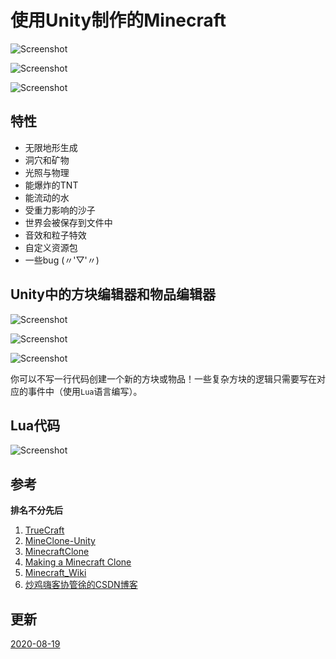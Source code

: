 # 使用Unity制作的Minecraft

![Screenshot](Screenshots/0.png)

![Screenshot](Screenshots/1.png)

![Screenshot](Screenshots/2.png)



## 特性

* 无限地形生成
* 洞穴和矿物
* 光照与物理
* 能爆炸的TNT
* 能流动的水
* 受重力影响的沙子
* 世界会被保存到文件中
* 音效和粒子特效
* 自定义资源包
* 一些bug (〃'▽'〃)



## Unity中的方块编辑器和物品编辑器

![Screenshot](Screenshots/3.png)

![Screenshot](Screenshots/4.png)

![Screenshot](Screenshots/5.png)



你可以不写一行代码创建一个新的方块或物品！一些复杂方块的逻辑只需要写在对应的事件中（使用`Lua`语言编写）。

## Lua代码

![Screenshot](Screenshots/6.png)




## 参考

**排名不分先后**

1. [TrueCraft](https://github.com/ddevault/TrueCraft)
2. [MineClone-Unity](https://github.com/bodhid/MineClone-Unity)
3. [MinecraftClone](https://github.com/Shedelbower/MinecraftClone)
4. [Making a Minecraft Clone](https://www.shedelbower.dev/projects/minecraft_clone/)
5. [Minecraft_Wiki](https://minecraft-zh.gamepedia.com/Minecraft_Wiki)
6. [炒鸡嗨客协管徐的CSDN博客](https://blog.csdn.net/xfgryujk)



## 更新

[2020-08-19](CHANGE_LOG-2020-08-19.md)